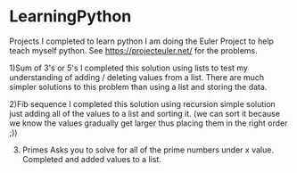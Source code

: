 LearningPython
==============

Projects I completed to learn python
I am doing the Euler Project to help teach myself python.
See https://projecteuler.net/ for the problems.

1)Sum of 3's or 5's
I completed this solution using lists to test my understanding of adding / deleting values from a list.  There are much simpler solutions to this problem than using a list and storing the data.

2)Fib sequence
I completed this solution using recursion simple solution just adding all of the values to a list and sorting it.  (we can sort it because we know the values gradually get larger thus placing them in the right order ;))

3) Primes
Asks you to solve for all of the prime numbers under x value.  Completed and added values to a list.
